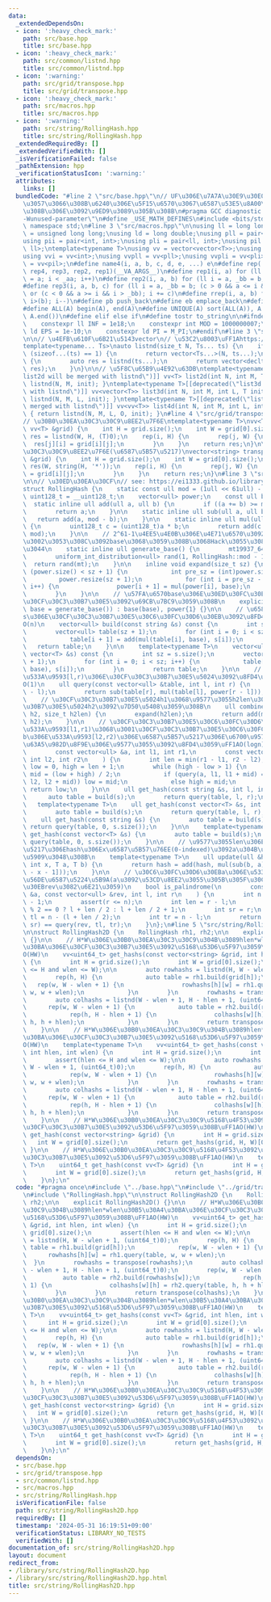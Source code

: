 ```yaml
---
data:
  _extendedDependsOn:
  - icon: ':heavy_check_mark:'
    path: src/base.hpp
    title: src/base.hpp
  - icon: ':heavy_check_mark:'
    path: src/common/listnd.hpp
    title: src/common/listnd.hpp
  - icon: ':warning:'
    path: src/grid/transpose.hpp
    title: src/grid/transpose.hpp
  - icon: ':heavy_check_mark:'
    path: src/macros.hpp
    title: src/macros.hpp
  - icon: ':warning:'
    path: src/string/RollingHash.hpp
    title: src/string/RollingHash.hpp
  _extendedRequiredBy: []
  _extendedVerifiedWith: []
  _isVerificationFailed: false
  _pathExtension: hpp
  _verificationStatusIcon: ':warning:'
  attributes:
    links: []
  bundledCode: "#line 2 \"src/base.hpp\"\n// UF\u306E\u7A7A\u30E9\u30E0\u30C0\u6E21\
    \u3057\u3066\u308B\u6240\u306E\u5F15\u6570\u3067\u6587\u53E5\u8A00\u308F\u308C\
    \u308B\u306E\u3092\u9ED9\u3089\u305B\u308B\n#pragma GCC diagnostic ignored \"\
    -Wunused-parameter\"\n#define _USE_MATH_DEFINES\n#include <bits/stdc++.h>\nusing\
    \ namespace std;\n#line 3 \"src/macros.hpp\"\n\nusing ll = long long;\nusing ull\
    \ = unsigned long long;\nusing ld = long double;\nusing pll = pair<ll, ll>;\n\
    using pii = pair<int, int>;\nusing pli = pair<ll, int>;\nusing pil = pair<int,\
    \ ll>;\ntemplate<typename T>\nusing vv = vector<vector<T>>;\nusing vvl = vv<ll>;\n\
    using vvi = vv<int>;\nusing vvpll = vv<pll>;\nusing vvpli = vv<pli>;\nusing vvpil\
    \ = vv<pil>;\n#define name4(i, a, b, c, d, e, ...) e\n#define rep(...) name4(__VA_ARGS__,\
    \ rep4, rep3, rep2, rep1)(__VA_ARGS__)\n#define rep1(i, a) for (ll i = 0, _aa\
    \ = a; i < _aa; i++)\n#define rep2(i, a, b) for (ll i = a, _bb = b; i < _bb; i++)\n\
    #define rep3(i, a, b, c) for (ll i = a, _bb = b; (c > 0 && a <= i && i < _bb)\
    \ or (c < 0 && a >= i && i > _bb); i += c)\n#define rrep(i, a, b) for (ll i=(a);\
    \ i>(b); i--)\n#define pb push_back\n#define eb emplace_back\n#define mkp make_pair\n\
    #define ALL(A) begin(A), end(A)\n#define UNIQUE(A) sort(ALL(A)), A.erase(unique(ALL(A)),\
    \ A.end())\n#define elif else if\n#define tostr to_string\n\n#ifndef CONSTANTS\n\
    \    constexpr ll INF = 1e18;\n    constexpr int MOD = 1000000007;\n    constexpr\
    \ ld EPS = 1e-10;\n    constexpr ld PI = M_PI;\n#endif\n#line 3 \"src/common/listnd.hpp\"\
    \n\n// \u4EFB\u610F\u6B21\u5143vector\n// \u53C2\u8003\uFF1Ahttps://luzhiled1333.github.io/comp-library/src/cpp-template/header/make-vector.hpp\n\
    template<typename... Ts>\nauto listnd(size_t N, Ts... ts) {\n    if constexpr\
    \ (sizeof...(ts) == 1) {\n        return vector<Ts...>(N, ts...);\n    } else\
    \ {\n        auto res = listnd(ts...);\n        return vector<decltype(res)>(N,\
    \ res);\n    }\n}\n\n// \u5F8C\u65B9\u4E92\u63DB\ntemplate<typename T>[[deprecated(\"\
    list2d will be merged with listnd\")]] vv<T> list2d(int N, int M, T init) { return\
    \ listnd(N, M, init); }\ntemplate<typename T>[[deprecated(\"list3d will be merged\
    \ with listnd\")]] vv<vector<T>> list3d(int N, int M, int L, T init) { return\
    \ listnd(N, M, L, init); }\ntemplate<typename T>[[deprecated(\"list4d will be\
    \ merged with listnd\")]] vv<vv<T>> list4d(int N, int M, int L, int O, T init)\
    \ { return listnd(N, M, L, O, init); }\n#line 4 \"src/grid/transpose.hpp\"\n\n\
    // \u30B0\u30EA\u30C3\u30C9\u8EE2\u7F6E\ntemplate<typename T>\nvv<T> transpose(const\
    \ vv<T> &grid) {\n    int H = grid.size();\n    int W = grid[0].size();\n    auto\
    \ res = listnd(W, H, (T)0);\n    rep(i, H) {\n        rep(j, W) {\n          \
    \  res[j][i] = grid[i][j];\n        }\n    }\n    return res;\n}\n\n// \u30B0\u30EA\
    \u30C3\u30C9\u8EE2\u7F6E(\u6587\u5B57\u5217)\nvector<string> transpose(const vector<string>\
    \ &grid) {\n    int H = grid.size();\n    int W = grid[0].size();\n    vector<string>\
    \ res(W, string(H, '*'));\n    rep(i, H) {\n        rep(j, W) {\n            res[j][i]\
    \ = grid[i][j];\n        }\n    }\n    return res;\n}\n#line 3 \"src/string/RollingHash.hpp\"\
    \n\n// \u30ED\u30EA\u30CF\n// see: https://ei1333.github.io/library/string/rolling-hash.hpp\n\
    struct RollingHash {\n    static const ull mod = (1ull << 61ull) - 1;\n    using\
    \ uint128_t = __uint128_t;\n    vector<ull> power;\n    const ull base;\n\n  \
    \  static inline ull add(ull a, ull b) {\n        if ((a += b) >= mod) a -= mod;\n\
    \        return a;\n    }\n\n    static inline ull sub(ull a, ull b) {\n     \
    \   return add(a, mod - b);\n    }\n\n    static inline ull mul(ull a, ull b)\
    \ {\n        uint128_t c = (uint128_t)a * b;\n        return add(c >> 61, c &\
    \ mod);\n    }\n\n    // 2^61-1\u4EE5\u4E0B\u306E\u4E71\u6570\u3092\u8FD4\u3059\
    \u3002\u3053\u308C\u3092base\u3068\u3059\u308B\u3068Hack\u3055\u308C\u306B\u304F\
    \u3044\n    static inline ull generate_base() {\n        mt19937_64 mt(chrono::steady_clock::now().time_since_epoch().count());\n\
    \        uniform_int_distribution<ull> rand(1, RollingHash::mod - 1);\n      \
    \  return rand(mt);\n    }\n\n    inline void expand(size_t sz) {\n        if\
    \ (power.size() < sz + 1) {\n            int pre_sz = (int)power.size();\n   \
    \         power.resize(sz + 1);\n            for (int i = pre_sz - 1; i < sz;\
    \ i++) {\n                power[i + 1] = mul(power[i], base);\n            }\n\
    \        }\n    }\n\n    // \u57FA\u6570base\u306E\u30ED\u30FC\u30EA\u30F3\u30B0\
    \u30CF\u30C3\u30B7\u30E5\u3092\u69CB\u7BC9\u3059\u308B\n    explicit RollingHash(ull\
    \ base = generate_base()) : base(base), power{1} {}\n\n    // \u6587\u5B57\u5217\
    s\u306E\u30CF\u30C3\u30B7\u30E5\u30C6\u30FC\u30D6\u30EB\u3092\u8FD4\u3059\uFF1A\
    O(n)\n    vector<ull> build(const string &s) const {\n        int sz = s.size();\n\
    \        vector<ull> table(sz + 1);\n        for (int i = 0; i < sz; i++) {\n\
    \            table[i + 1] = add(mul(table[i], base), s[i]);\n        }\n     \
    \   return table;\n    }\n\n    template<typename T>\n    vector<ull> build(const\
    \ vector<T> &s) const {\n        int sz = s.size();\n        vector<ull> table(sz\
    \ + 1);\n        for (int i = 0; i < sz; i++) {\n            table[i + 1] = add(mul(table[i],\
    \ base), s[i]);\n        }\n        return table;\n    }\n\n    // table\u306E\
    \u533A\u9593[l,r)\u306E\u30CF\u30C3\u30B7\u30E5\u5024\u3092\u8FD4\u3059\uFF1A\
    O(1)\n    ull query(const vector<ull> &table, int l, int r) {\n        expand(r\
    \ - l);\n        return sub(table[r], mul(table[l], power[r - l]));\n    }\n\n\
    \    // \u30CF\u30C3\u30B7\u30E5\u5024h1\u3068\u9577\u3055h2len\u306E\u30CF\u30C3\
    \u30B7\u30E5\u5024h2\u3092\u7D50\u5408\u3059\u308B\n    ull combine(ull h1, ull\
    \ h2, size_t h2len) {\n        expand(h2len);\n        return add(mul(h1, power[h2len]),\
    \ h2);\n    }\n\n    // \u30CF\u30C3\u30B7\u30E5\u30C6\u30FC\u30D6\u30EBa\u306E\
    \u533A\u9593[l1,r1)\u3068\u3001\u30CF\u30C3\u30B7\u30E5\u30C6\u30FC\u30D6\u30EB\
    b\u306E\u533A\u9593[l2,r2)\u306E\u6587\u5B57\u5217\u306E\u6700\u9577\u5171\u901A\
    \u63A5\u982D\u8F9E\u306E\u9577\u3055\u3092\u8FD4\u3059\uFF1AO(logn)\n    int lcp(\n\
    \        const vector<ull> &a, int l1, int r1,\n        const vector<ull> &b,\
    \ int l2, int r2\n    ) {\n        int len = min(r1 - l1, r2 - l2);\n        int\
    \ low = 0, high = len + 1;\n        while (high - low > 1) {\n            int\
    \ mid = (low + high) / 2;\n            if (query(a, l1, l1 + mid) == query(b,\
    \ l2, l2 + mid)) low = mid;\n            else high = mid;\n        }\n       \
    \ return low;\n    }\n\n    ull get_hash(const string &s, int l, int r) {\n  \
    \      auto table = build(s);\n        return query(table, l, r);\n    }\n\n \
    \   template<typename T>\n    ull get_hash(const vector<T> &s, int l, int r) {\n\
    \        auto table = build(s);\n        return query(table, l, r);\n    }\n\n\
    \    ull get_hash(const string &s) {\n        auto table = build(s);\n       \
    \ return query(table, 0, s.size());\n    }\n\n    template<typename T>\n    ull\
    \ get_hash(const vector<T> &s) {\n        auto table = build(s);\n        return\
    \ query(table, 0, s.size());\n    }\n\n    // \u9577\u3055len\u306E\u6587\u5B57\
    \u5217\u306Ehash\u306Ex\u6587\u5B57\u76EE(0-indexed)\u3092a\u304B\u3089b\u306B\
    \u5909\u3048\u308B\n    template<typename T>\n    ull update(ull &hash, int len,\
    \ int x, T a, T b) {\n        return hash = add(hash, mul(sub(b, a), power[len\
    \ - x - 1]));\n    }\n\n    // \u30C6\u30FC\u30D6\u30EBa\u306E\u533A\u9593[l,r)\u306E\
    \u56DE\u6587\u5224\u5B9A(a\u3092\u53CD\u8EE2\u3055\u305B\u305F\u30C6\u30FC\u30D6\
    \u30EBrev\u3082\u6E21\u3059)\n    bool is_palindrome(\n        const vector<ull>\
    \ &a, const vector<ull> &rev, int l, int r\n    ) {\n        int n = (int)a.size()\
    \ - 1;\n        assert(r <= n);\n        int len = r - l;\n        int sl = len\
    \ % 2 == 0 ? l + len / 2 : l + len / 2 + 1;\n        int sr = r;\n        int\
    \ tl = n - (l + len / 2);\n        int tr = n - l;\n        return query(a, sl,\
    \ sr) == query(rev, tl, tr);\n    }\n};\n#line 5 \"src/string/RollingHash2D.hpp\"\
    \n\nstruct RollingHash2D {\n    RollingHash rh1, rh2;\n\n    explicit RollingHash2D()\
    \ {}\n\n    // H*W\u306E\u30B0\u30EA\u30C3\u30C9\u304B\u3089hlen*wlen\u30B5\u30A4\
    \u30BA\u306E\u30CF\u30C3\u30B7\u30E5\u3092\u5168\u53D6\u5F97\u3059\u308B\uFF1A\
    O(HW)\n    vv<uint64_t> get_hashs(const vector<string> &grid, int hlen, int wlen)\
    \ {\n        int H = grid.size();\n        int W = grid[0].size();\n        assert(hlen\
    \ <= H and wlen <= W);\n\n        auto rowhashs = listnd(H, W - wlen + 1, (uint64_t)0);\n\
    \        rep(h, H) {\n            auto table = rh1.build(grid[h]);\n         \
    \   rep(w, W - wlen + 1) {\n                rowhashs[h][w] = rh1.query(table,\
    \ w, w + wlen);\n            }\n        }\n        rowhashs = transpose(rowhashs);\n\
    \        auto colhashs = listnd(W - wlen + 1, H - hlen + 1, (uint64_t)0);\n  \
    \      rep(w, W - wlen + 1) {\n            auto table = rh2.build(rowhashs[w]);\n\
    \            rep(h, H - hlen + 1) {\n                colhashs[w][h] = rh2.query(table,\
    \ h, h + hlen);\n            }\n        }\n        return transpose(colhashs);\n\
    \    }\n\n    // H*W\u306E\u30B0\u30EA\u30C3\u30C9\u304B\u3089hlen*wlen\u30B5\u30A4\
    \u30BA\u306E\u30CF\u30C3\u30B7\u30E5\u3092\u5168\u53D6\u5F97\u3059\u308B\uFF1A\
    O(HW)\n    template<typename T>\n    vv<uint64_t> get_hashs(const vv<T> &grid,\
    \ int hlen, int wlen) {\n        int H = grid.size();\n        int W = grid[0].size();\n\
    \        assert(hlen <= H and wlen <= W);\n\n        auto rowhashs = listnd(H,\
    \ W - wlen + 1, (uint64_t)0);\n        rep(h, H) {\n            auto table = rh1.build(grid[h]);\n\
    \            rep(w, W - wlen + 1) {\n                rowhashs[h][w] = rh1.query(table,\
    \ w, w + wlen);\n            }\n        }\n        rowhashs = transpose(rowhashs);\n\
    \        auto colhashs = listnd(W - wlen + 1, H - hlen + 1, (uint64_t)0);\n  \
    \      rep(w, W - wlen + 1) {\n            auto table = rh2.build(rowhashs[w]);\n\
    \            rep(h, H - hlen + 1) {\n                colhashs[w][h] = rh2.query(table,\
    \ h, h + hlen);\n            }\n        }\n        return transpose(colhashs);\n\
    \    }\n\n    // H*W\u306E\u30B0\u30EA\u30C3\u30C9\u5168\u4F53\u3092\u8868\u3059\
    \u30CF\u30C3\u30B7\u30E5\u3092\u53D6\u5F97\u3059\u308B\uFF1AO(HW)\n    uint64_t\
    \ get_hash(const vector<string> &grid) {\n        int H = grid.size();\n     \
    \   int W = grid[0].size();\n        return get_hashs(grid, H, W)[0][0];\n   \
    \ }\n\n    // H*W\u306E\u30B0\u30EA\u30C3\u30C9\u5168\u4F53\u3092\u8868\u3059\u30CF\
    \u30C3\u30B7\u30E5\u3092\u53D6\u5F97\u3059\u308B\uFF1AO(HW)\n    template<typename\
    \ T>\n    uint64_t get_hash(const vv<T> &grid) {\n        int H = grid.size();\n\
    \        int W = grid[0].size();\n        return get_hashs(grid, H, W)[0][0];\n\
    \    }\n};\n"
  code: "#pragma once\n#include \"../base.hpp\"\n#include \"../grid/transpose.hpp\"\
    \n#include \"RollingHash.hpp\"\n\nstruct RollingHash2D {\n    RollingHash rh1,\
    \ rh2;\n\n    explicit RollingHash2D() {}\n\n    // H*W\u306E\u30B0\u30EA\u30C3\
    \u30C9\u304B\u3089hlen*wlen\u30B5\u30A4\u30BA\u306E\u30CF\u30C3\u30B7\u30E5\u3092\
    \u5168\u53D6\u5F97\u3059\u308B\uFF1AO(HW)\n    vv<uint64_t> get_hashs(const vector<string>\
    \ &grid, int hlen, int wlen) {\n        int H = grid.size();\n        int W =\
    \ grid[0].size();\n        assert(hlen <= H and wlen <= W);\n\n        auto rowhashs\
    \ = listnd(H, W - wlen + 1, (uint64_t)0);\n        rep(h, H) {\n            auto\
    \ table = rh1.build(grid[h]);\n            rep(w, W - wlen + 1) {\n          \
    \      rowhashs[h][w] = rh1.query(table, w, w + wlen);\n            }\n      \
    \  }\n        rowhashs = transpose(rowhashs);\n        auto colhashs = listnd(W\
    \ - wlen + 1, H - hlen + 1, (uint64_t)0);\n        rep(w, W - wlen + 1) {\n  \
    \          auto table = rh2.build(rowhashs[w]);\n            rep(h, H - hlen +\
    \ 1) {\n                colhashs[w][h] = rh2.query(table, h, h + hlen);\n    \
    \        }\n        }\n        return transpose(colhashs);\n    }\n\n    // H*W\u306E\
    \u30B0\u30EA\u30C3\u30C9\u304B\u3089hlen*wlen\u30B5\u30A4\u30BA\u306E\u30CF\u30C3\
    \u30B7\u30E5\u3092\u5168\u53D6\u5F97\u3059\u308B\uFF1AO(HW)\n    template<typename\
    \ T>\n    vv<uint64_t> get_hashs(const vv<T> &grid, int hlen, int wlen) {\n  \
    \      int H = grid.size();\n        int W = grid[0].size();\n        assert(hlen\
    \ <= H and wlen <= W);\n\n        auto rowhashs = listnd(H, W - wlen + 1, (uint64_t)0);\n\
    \        rep(h, H) {\n            auto table = rh1.build(grid[h]);\n         \
    \   rep(w, W - wlen + 1) {\n                rowhashs[h][w] = rh1.query(table,\
    \ w, w + wlen);\n            }\n        }\n        rowhashs = transpose(rowhashs);\n\
    \        auto colhashs = listnd(W - wlen + 1, H - hlen + 1, (uint64_t)0);\n  \
    \      rep(w, W - wlen + 1) {\n            auto table = rh2.build(rowhashs[w]);\n\
    \            rep(h, H - hlen + 1) {\n                colhashs[w][h] = rh2.query(table,\
    \ h, h + hlen);\n            }\n        }\n        return transpose(colhashs);\n\
    \    }\n\n    // H*W\u306E\u30B0\u30EA\u30C3\u30C9\u5168\u4F53\u3092\u8868\u3059\
    \u30CF\u30C3\u30B7\u30E5\u3092\u53D6\u5F97\u3059\u308B\uFF1AO(HW)\n    uint64_t\
    \ get_hash(const vector<string> &grid) {\n        int H = grid.size();\n     \
    \   int W = grid[0].size();\n        return get_hashs(grid, H, W)[0][0];\n   \
    \ }\n\n    // H*W\u306E\u30B0\u30EA\u30C3\u30C9\u5168\u4F53\u3092\u8868\u3059\u30CF\
    \u30C3\u30B7\u30E5\u3092\u53D6\u5F97\u3059\u308B\uFF1AO(HW)\n    template<typename\
    \ T>\n    uint64_t get_hash(const vv<T> &grid) {\n        int H = grid.size();\n\
    \        int W = grid[0].size();\n        return get_hashs(grid, H, W)[0][0];\n\
    \    }\n};\n"
  dependsOn:
  - src/base.hpp
  - src/grid/transpose.hpp
  - src/common/listnd.hpp
  - src/macros.hpp
  - src/string/RollingHash.hpp
  isVerificationFile: false
  path: src/string/RollingHash2D.hpp
  requiredBy: []
  timestamp: '2024-05-31 16:19:51+09:00'
  verificationStatus: LIBRARY_NO_TESTS
  verifiedWith: []
documentation_of: src/string/RollingHash2D.hpp
layout: document
redirect_from:
- /library/src/string/RollingHash2D.hpp
- /library/src/string/RollingHash2D.hpp.html
title: src/string/RollingHash2D.hpp
---
```

